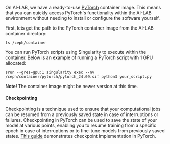 On AI-LAB, we have a ready-to-use [PyTorch](https://pytorch.org/) container image. This means that you can quickly access PyTorch's functionality within the AI-LAB environment without needing to install or configure the software yourself.

First, lets get the path to the PyTorch container image from the AI-LAB container directory:

```
ls /ceph/container
```

You can run PyTorch scripts using Singularity to execute within the container. Below is an example of running a PyTorch script with 1 GPU allocated:

```
srun --gres=gpu:1 singularity exec --nv /ceph/container/pytorch/pytorch_24.09.sif python3 your_script.py
```

<span style="font-weight: 600;">Note! </span>The container image might be newer version at this time.

#### Checkpointing
Checkpointing is a technique used to ensure that your computational jobs can be resumed from a previously saved state in case of interruptions or failures. Checkpointing in PyTorch can be used to save the state of your model at various points, enabling you to resume training from a specific epoch in case of interruptions or to fine-tune models from previously saved states. [This guide](../additional-guides/checkpointing.md#pytorch-model-checkpointing) demonstrates checkpoint implementation in PyTorch.